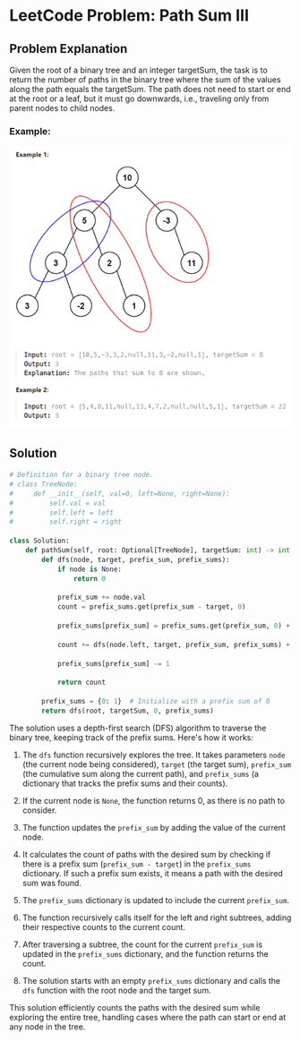 # LeetCode Problem: Path Sum III

## Problem Explanation

Given the root of a binary tree and an integer targetSum, the task is to return the number of paths in the binary tree where the sum of the values along the path equals the targetSum. The path does not need to start or end at the root or a leaf, but it must go downwards, i.e., traveling only from parent nodes to child nodes.

### Example:
![example](./img/example.png)

## Solution

```python
# Definition for a binary tree node.
# class TreeNode:
#     def __init__(self, val=0, left=None, right=None):
#         self.val = val
#         self.left = left
#         self.right = right

class Solution:
    def pathSum(self, root: Optional[TreeNode], targetSum: int) -> int:
        def dfs(node, target, prefix_sum, prefix_sums):
            if node is None:
                return 0

            prefix_sum += node.val
            count = prefix_sums.get(prefix_sum - target, 0)

            prefix_sums[prefix_sum] = prefix_sums.get(prefix_sum, 0) + 1

            count += dfs(node.left, target, prefix_sum, prefix_sums) + dfs(node.right, target, prefix_sum, prefix_sums)

            prefix_sums[prefix_sum] -= 1

            return count

        prefix_sums = {0: 1}  # Initialize with a prefix sum of 0
        return dfs(root, targetSum, 0, prefix_sums)
```

The solution uses a depth-first search (DFS) algorithm to traverse the binary tree, keeping track of the prefix sums. Here's how it works:

1. The `dfs` function recursively explores the tree. It takes parameters `node` (the current node being considered), `target` (the target sum), `prefix_sum` (the cumulative sum along the current path), and `prefix_sums` (a dictionary that tracks the prefix sums and their counts).

2. If the current node is `None`, the function returns 0, as there is no path to consider.

3. The function updates the `prefix_sum` by adding the value of the current node.

4. It calculates the count of paths with the desired sum by checking if there is a prefix sum (`prefix_sum - target`) in the `prefix_sums` dictionary. If such a prefix sum exists, it means a path with the desired sum was found.

5. The `prefix_sums` dictionary is updated to include the current `prefix_sum`.

6. The function recursively calls itself for the left and right subtrees, adding their respective counts to the current count.

7. After traversing a subtree, the count for the current `prefix_sum` is updated in the `prefix_sums` dictionary, and the function returns the count.

8. The solution starts with an empty `prefix_sums` dictionary and calls the `dfs` function with the root node and the target sum.

This solution efficiently counts the paths with the desired sum while exploring the entire tree, handling cases where the path can start or end at any node in the tree.
